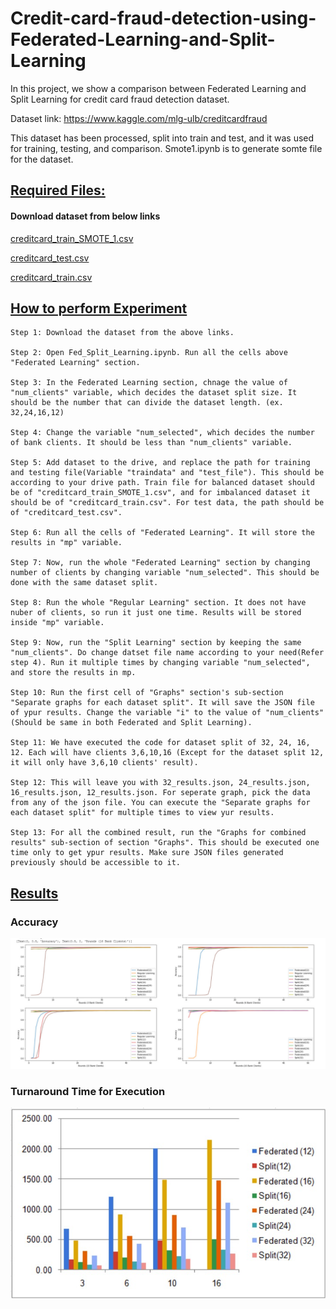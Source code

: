 # Credit-card-fraud-detection-using-Federated-Learning-and-Split-Learning

In this project, we show a comparison between Federated Learning and Split Learning for credit card fraud detection dataset.

Dataset link: https://www.kaggle.com/mlg-ulb/creditcardfraud

This dataset has been processed, split into train and test, and it was used for training, testing, and comparison. Smote1.ipynb is to generate somte file for the dataset.

## <ins>**Required Files:**</ins>
#### Download dataset from below links
   [creditcard_train_SMOTE_1.csv](https://drive.google.com/file/d/1vEFjrA5I08dVPEslMVixJG0Kjl9bW44V/view?usp=sharing)

   [creditcard_test.csv](https://drive.google.com/file/d/1rJlgEOpakousK-83fKKNg9xrjfPvU8sf/view?usp=sharing)

   [creditcard_train.csv](https://drive.google.com/file/d/1nnRE2v7J-zt5xyR9dy9QCwE1cShkDKH9/view?usp=sharing)

## <ins>**How to perform Experiment**</ins>
    Step 1: Download the dataset from the above links.

    Step 2: Open Fed_Split_Learning.ipynb. Run all the cells above "Federated Learning" section.

    Step 3: In the Federated Learning section, chnage the value of "num_clients" variable, which decides the dataset split size. It should be the number that can divide the dataset length. (ex. 32,24,16,12)

    Step 4: Change the variable "num_selected", which decides the number of bank clients. It should be less than "num_clients" variable. 

    Step 5: Add dataset to the drive, and replace the path for training and testing file(Variable "traindata" and "test_file"). This should be according to your drive path. Train file for balanced dataset should be of "creditcard_train_SMOTE_1.csv", and for imbalanced dataset it should be of "creditcard_train.csv". For test data, the path should be of "creditcard_test.csv".

    Step 6: Run all the cells of "Federated Learning". It will store the results in "mp" variable.

    Step 7: Now, run the whole "Federated Learning" section by changing number of clients by changing variable "num_selected". This should be done with the same dataset split.

    Step 8: Run the whole "Regular Learning" section. It does not have nuber of clients, so run it just one time. Results will be stored inside "mp" variable.

    Step 9: Now, run the "Split Learning" section by keeping the same "num_clients". Do change datset file name according to your need(Refer step 4). Run it multiple times by changing variable "num_selected", and store the results in mp. 

    Step 10: Run the first cell of "Graphs" section's sub-section "Separate graphs for each dataset split". It will save the JSON file of ypur results. Change the variable "i" to the value of "num_clients"(Should be same in both Federated and Split Learning).

    Step 11: We have executed the code for dataset split of 32, 24, 16, 12. Each will have clients 3,6,10,16 (Except for the dataset split 12, it will only have 3,6,10 clients' result).

    Step 12: This will leave you with 32_results.json, 24_results.json, 16_results.json, 12_results.json. For seperate graph, pick the data from any of the json file. You can execute the "Separate graphs for each dataset split" for multiple times to view yur results.

    Step 13: For all the combined result, run the "Graphs for combined results" sub-section of section "Graphs". This should be executed one time only to get ypur results. Make sure JSON files generated previously should be accessible to it.

## <ins>**Results**</ins>

### Accuracy

![Accuracy](Experiment_Results/Combined%20Graphs/Accuracy.jpeg)

### Turnaround Time for Execution
![Turn Around Time](Experiment_Results/TAT.jpeg)

